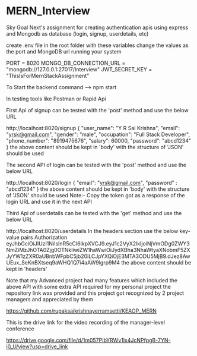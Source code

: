 # MERN_Interview
Sky Goal Next's assignment for creating authentication apis using express and Mongodb as database (login,  signup, userdetails, etc)

create .env file in the root folder with these variables change the values as the port and MongoDB url running your system

PORT = 8020
MONGO_DB_CONNECTION_URL = "mongodb://127.0.0.1:27017/Interview"
JWT_SECRET_KEY = "ThisIsForMernStackAssignment"

To Start the backend command    --> npm start

In testing tools like Postman or Rapid Api 

First Api of signup can be tested with the 'post' method and use the below URL 

http://localhost:8020/signup
{
  "user_name": "Y R Sai Krishna",
  "email": "yrsk@gmail.com",
  "gender": "male",
  "occupation": "Full Stack Developer",
  "phone_number": "8919475676",
  "salary": 60000,
  "password": "abcd1234"
}
the above content should be kept in 'body' with the structure of 'JSON' should be used

The second API of login can be tested with the 'post' method and use the below URL

http://localhost:8020/login
{
  "email": "yrsk@gmail.com",
  "password" : "abcd1234"
}
the above content should be kept in 'body' with the structure of 'JSON' should be used
Note:- Copy the token got as a response of the login URL and use it in the next API

Third Api of userdetails can be tested with the 'get' method and use the below URL

http://localhost:8020/userdetails
In the headers section use the below key-value pairs
Authorization   eyJhbGciOiJIUzI1NiIsInR5cCI6IkpXVCJ9.eyJ1c2VyX2lkIjoiNjVmODg0ZWY3NmZiMzJhOTA0Zjg0OTNkIiwiZW1haWwiOiJydXBha3NhaWtyaXNobmF5ZXJyYW1zZXR0aUBnbWFpbC5jb20iLCJpYXQiOjE3MTA3ODU5MjB9.dJez8AwUEux_SeKnBXtseq9aWHQ1Q7i4aAW9lgrp9M4
the above content should be kept in 'headers'

Note that my Advanced project had many features which included the above API with some extra API required for my personal project the repository link was provided and this project got recognized by 2 project managers and appreciated by them

https://github.com/rupaksaikrishnayerramsetti/KEAOP_MERN

This is the drive link for the video recording of the manager-level conference 

https://drive.google.com/file/d/1m057PIbYRWv1lx4JcNPfpgB-7YN-i0_U/view?usp=drive_link
